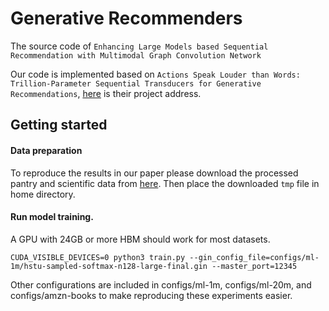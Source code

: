 # Generative Recommenders

The source code of ``Enhancing Large Models based Sequential Recommendation with
Multimodal Graph Convolution Network``

Our code is implemented based on ``Actions Speak Louder than Words: Trillion-Parameter Sequential Transducers for Generative Recommendations``, [here](https://github.com/facebookresearch/generative-recommenders) is their project address.



## Getting started

#### Data preparation

To reproduce the results in our paper please download the processed pantry and scientific data from [here](https://drive.google.com/drive/folders/116QDSVlrsR6IvTR7_1Q5lkptSLzaM1bk?usp=sharing). Then place the downloaded ``tmp`` file in  home directory.

#### Run model training.

A GPU with 24GB or more HBM should work for most datasets.

```
CUDA_VISIBLE_DEVICES=0 python3 train.py --gin_config_file=configs/ml-1m/hstu-sampled-softmax-n128-large-final.gin --master_port=12345
```

Other configurations are included in configs/ml-1m, configs/ml-20m, and configs/amzn-books to make reproducing these experiments easier.



